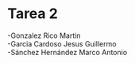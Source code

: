 # Tarea 2

-Gonzalez Rico Martin  
-Garcia Cardoso Jesus Guillermo  
-Sánchez Hernández Marco Antonio
